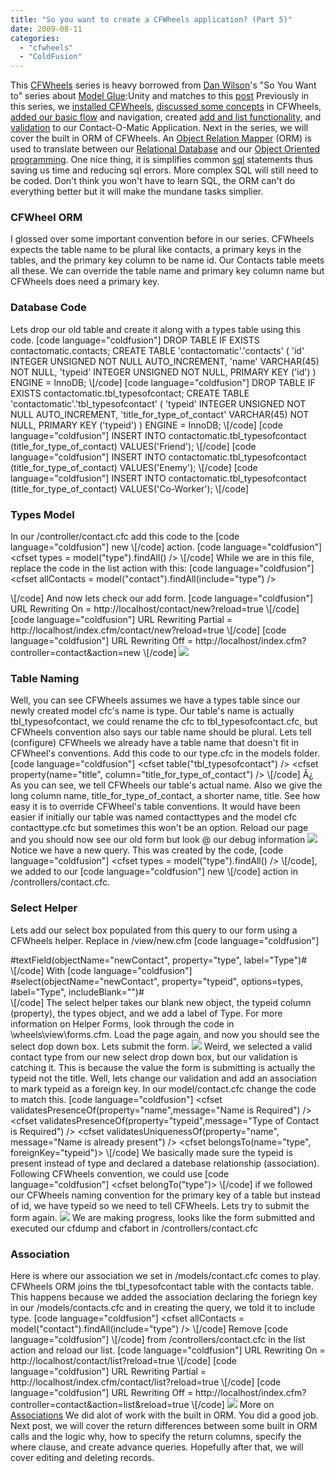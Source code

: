```yaml
---
title: "So you want to create a CFWheels application? (Part 5)"
date: 2009-08-11
categories: 
  - "cfwheels"
  - "ColdFusion"
---
```


This [CFWheels](http://cfwheels.org/) series is heavy borrowed from [Dan Wilson](http://www.nodans.com/)'s "So You Want to" series about [Model Glue](http://www.model-glue.com/):Unity and matches to this [post](http://www.nodans.com/index.cfm/2007/1/26/So-you-want-to-create-a-ModelGlueUnity-application--Part-5-. "post") Previously in this series, we [installed CFWheels](http://mikehenke.com/post.cfm/so-you-want-to-install-cfwheels), [discussed some concepts](http://mikehenke.com/post.cfm/so-you-want-to-create-a-cfwheels-application-part-1 "discussed some concepts") in CFWheels, [added our basic flow](http://mikehenke.com/post.cfm/so-you-want-to-create-a-cfwheels-application-part-2) and navigation, created [add and list functionality](http://mikehenke.com/post.cfm/so-you-want-to-create-a-cfwheels-application-part-3 "add and list our contacts"), and [validation](http://mikehenke.com/post.cfm/so-you-want-to-create-a-cfwheels-application-part-4 "validation") to our Contact-O-Matic Application. Next in the series, we will cover the built in ORM of CFWheels. An [Object Relation Mapper](http://en.wikipedia.org/wiki/Object-relational_mapping "orm") (ORM) is used to translate between our [Relational Database](http://en.wikipedia.org/wiki/Relational_Database "Relational Database") and our [Object Oriented programming](http://en.wikipedia.org/wiki/Object_oriented_programming "Object Oriented programming"). One nice thing, it is simplifies common [sql](http://en.wikipedia.org/wiki/SQL "sql") statements thus saving us time and reducing sql errors. More complex SQL will still need to be coded. Don't think you won't have to learn SQL, the ORM can't do everything better but it will make the mundane tasks simplier.

### CFWheel ORM

I glossed over some important convention before in our series. CFWheels expects the table name to be plural like contacts, a primary keys in the tables, and the primary key column to be name id. Our Contacts table meets all these. We can override the table name and primary key column name but CFWheels does need a primary key.

### Database Code

Lets drop our old table and create it along with a types table using this code. \[code language="coldfusion"\]
DROP TABLE IF EXISTS contactomatic.contacts;CREATE TABLE 'contactomatic'.'contacts' ( 'id' INTEGER UNSIGNED NOT NULL AUTO_INCREMENT, 'name' VARCHAR(<span class="cc_numeric">45) NOT NULL, 'typeid' INTEGER UNSIGNED NOT NULL, PRIMARY KEY ('id') ) ENGINE = InnoDB;
\\[/code\] \[code language="coldfusion"\]
DROP TABLE IF EXISTS contactomatic.tbl_typesofcontact; CREATE TABLE 'contactomatic'.'tbl_typesofcontact' ( 'typeid' INTEGER UNSIGNED NOT NULL AUTO_INCREMENT, 'title_for_type_of_contact' VARCHAR(<span class="cc_numeric">45) NOT NULL, PRIMARY KEY ('typeid') ) ENGINE = InnoDB;
\\[/code\] \[code language="coldfusion"\]
INSERT INTO contactomatic.tbl_typesofcontact (title_for_type_of_contact) VALUES('Friend');
\\[/code\] \[code language="coldfusion"\]
INSERT INTO contactomatic.tbl_typesofcontact (title_for_type_of_contact) VALUES('Enemy');
\\[/code\] \[code language="coldfusion"\]
INSERT INTO contactomatic.tbl_typesofcontact (title_for_type_of_contact) VALUES('Co-Worker');
\\[/code\]

### Types Model

In our /controller/contact.cfc add this code to the \[code language="coldfusion"\]
new
\\[/code\] action. \[code language="coldfusion"\]
<cfset types = model("type").findAll() />
\\[/code\] While we are in this file, replace the code in the list action with this: \[code language="coldfusion"\]
<cfset allContacts = model("contact").findAll(include="type") /><cfdump var="#allContacts#"><cfabort>
\\[/code\] And now lets check our add form. \[code language="coldfusion"\]
URL Rewriting On = http://localhost/contact/new?reload=true
\\[/code\] \[code language="coldfusion"\]
URL Rewriting Partial = http://localhost/index.cfm/contact/new?reload=true
\\[/code\] \[code language="coldfusion"\]
URL Rewriting Off = http://localhost/index.cfm?controller=contact&action=new
\\[/code\] ![](images/cfwheels5_1.jpg)

### Table Naming

Well, you can see CFWheels assumes we have a types table since our newly created model cfc's name is type. Our table's name is actually tbl\_typesofcontact, we could rename the cfc to tbl\_typesofcontact.cfc, but CFWheels convention also says our table name should be plural. Lets tell (configure) CFWheels we already have a table name that doesn't fit in CFWheel's conventions. Add this code to our type.cfc in the models folder. \[code language="coldfusion"\]
<cffunction name="init"><cfset table("tbl_typesofcontact") /><cfset property(name="title", column="title_for_type_of_contact") /></cffunction>
\\[/code\] Ã¿ As you can see, we tell CFWheels our table's actual name. Also we give the long column name, title\_for\_type\_of\_contact, a shorter name, title. See how easy it is to override CFWheel's table conventions. It would have been easier if initially our table was named contacttypes and the model cfc contacttype.cfc but sometimes this won't be an option. Reload our page and you should now see our old form but look @ our debug information ![](images/cfwheels5_2.jpg) Notice we have a new query. This was created by the code, \[code language="coldfusion"\]
<cfset types = model("type").findAll() />
\\[/code\], we added to our \[code language="coldfusion"\]
new
\\[/code\] action in /controllers/contact.cfc.

### Select Helper

Lets add our select box populated from this query to our form using a CFWheels helper. Replace in /view/new.cfm \[code language="coldfusion"\]
<span class="cc_normaltag"><div>#textField(objectName="newContact", property="type", label="Type")#<span class="cc_normaltag"></div>
\\[/code\] With \[code language="coldfusion"\]
<span class="cc_normaltag"><div>#select(objectName="newContact", property="typeid", options=types, label="Type", includeBlank="")#<span class="cc_normaltag"></div>
\\[/code\] The select helper takes our blank new object, the typeid column (property), the types object, and we add a label of Type. For more information on Helper Forms, look through the code in \\wheels\\view\\forms.cfm. Load the page again, and now you should see the select dop down box. Lets submit the form. ![](images/cfwheels5_4.jpg) Weird, we selected a valid contact type from our new select drop down box, but our validation is catching it. This is because the value the form is submitting is actually the typeid not the title. Well, lets change our validation and add an association to mark typeid as a foreign key. In our model/contact.cfc change the code to match this. \[code language="coldfusion"\]
<cfcomponent extends="Model" output="false"><cffunction name="init"><cfset validatesPresenceOf(property="name",message="Name is Required") /><cfset validatesPresenceOf(property="typeid",message="Type of Contact is Required") /><cfset validatesUniquenessOf(property="name", message="Name is already present") /><cfset belongsTo(name="type", foreignKey="typeid")></cffunction></cfcomponent>
\\[/code\] We basically made sure the typeid is present instead of type and declared a datebase relationship (association). Following CFWheels convention, we could use \[code language="coldfusion"\]
<cfset belongTo("type")>
\\[/code\] if we followed our CFWheels naming convention for the primary key of a table but instead of id, we have typeid so we need to tell CFWheels. Lets try to submit the form again. ![](images/cfwheels5_5.jpg) We are making progress, looks like the form submitted and executed our cfdump and cfabort in /controllers/contact.cfc

### Association

Here is where our association we set in /models/contact.cfc comes to play. CFWheels ORM joins the tbl\_typesofcontact table with the contacts table. This happens because we added the association declaring the foriegn key in our /models/contacts.cfc and in creating the query, we told it to include type. \[code language="coldfusion"\]
<cfset allContacts = model("contact").findAll(include="type") />
\\[/code\] Remove \[code language="coldfusion"\]
<cfdump var="#allContacts#"><cfabort>
\\[/code\] from /controllers/contact.cfc in the list action and reload our list. \[code language="coldfusion"\]
URL Rewriting On = http://localhost/contact/list?reload=true
\\[/code\] \[code language="coldfusion"\]
URL Rewriting Partial = http://localhost/index.cfm/contact/list?reload=true
\\[/code\] \[code language="coldfusion"\]
URL Rewriting Off = http://localhost/index.cfm?controller=contact&action=list&reload=true
\\[/code\] ![](images/cfwheels5_6.jpg) More on [Associations](http://cfwheels.org/docs/chapter/associations) We did alot of work with the built in ORM. You did a good job. Next post, we will cover the return differences between some built in ORM calls and the logic why, how to specify the return columns, specify the where clause, and create advance queries. Hopefully after that, we will cover editing and deleting records.

